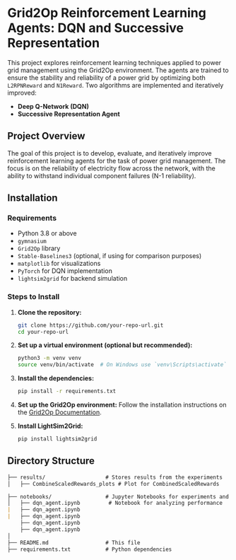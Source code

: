 # Grid2Op Reinforcement Learning Agents: DQN and Successive Representation

This project explores reinforcement learning techniques applied to power grid management using the Grid2Op environment. The agents are trained to ensure the stability and reliability of a power grid by optimizing both `L2RPNReward` and `N1Reward`. Two algorithms are implemented and iteratively improved:
- **Deep Q-Network (DQN)**
- **Successive Representation Agent**

## Project Overview

The goal of this project is to develop, evaluate, and iteratively improve reinforcement learning agents for the task of power grid management. The focus is on the reliability of electricity flow across the network, with the ability to withstand individual component failures (N-1 reliability). 

## Installation

### Requirements

- Python 3.8 or above
- `gymnasium`
- `Grid2Op` library
- `Stable-Baselines3` (optional, if using for comparison purposes)
- `matplotlib` for visualizations
- `PyTorch` for DQN implementation
- `lightsim2grid` for backend simulation

### Steps to Install

1. **Clone the repository:**
    ```bash
    git clone https://github.com/your-repo-url.git
    cd your-repo-url
    ```

2. **Set up a virtual environment (optional but recommended):**
    ```bash
    python3 -m venv venv
    source venv/bin/activate  # On Windows use `venv\Scripts\activate`
    ```

3. **Install the dependencies:**
    ```bash
    pip install -r requirements.txt
    ```

4. **Set up the Grid2Op environment:**
    Follow the installation instructions on the [Grid2Op Documentation](https://grid2op.readthedocs.io/en/latest/).

5. **Install LightSim2Grid:**
    ```bash
    pip install lightsim2grid
    ```

## Directory Structure

```markdown
├── results/                   # Stores results from the experiments
│   ├── CombineScaledRewards_plots # Plot for CombinedScaledRewards

├── notebooks/                 # Jupyter Notebooks for experiments and visualization
│   ├── dqn_agent.ipynb         # Notebook for analyzing performance
|   ├── dqn_agent.ipynb
|   ├── dqn_agent.ipynb
    ├── dqn_agent.ipynb
    ├── dqn_agent.ipynb 
│
├── README.md                  # This file
├── requirements.txt           # Python dependencies
